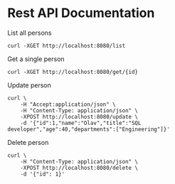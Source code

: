 # Rest API Documentation

List all persons
```
curl -XGET http://localhost:8080/list
```

Get a single person
```
curl -XGET http://localhost:8080/get/{id}
```

Update person
```
curl \
    -H "Accept:application/json" \
    -H "Content-Type: application/json" \
    -XPOST http://localhost:8080/update \
    -d '{"id":1,"name":"Olav","title":"SQL developer","age":40,"departments":["Engineering"]}'
```

Delete person
```
curl \
    -H "Content-Type: application/json" \
    -XPOST http://localhost:8080/delete \
    -d '{"id": 1}'
```